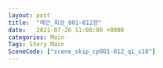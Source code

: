 ```yaml
---
layout: post
title:  "메인_회상_001~012장"
date:   2021-07-26 11:00:00 +0000
categories: Main
Tags: Story Main
SceneCode: ["scene_skip_cp001-012_q1_s10"]
---
```

